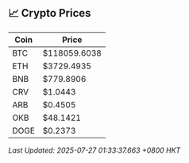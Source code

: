 ## 📈 Crypto Prices

| Coin | Price |
| ---- | ----- |
| BTC | $118059.6038 |
| ETH | $3729.4935 |
| BNB | $779.8906 |
| CRV | $1.0443 |
| ARB | $0.4505 |
| OKB | $48.1421 |
| DOGE | $0.2373 |

_Last Updated: 2025-07-27 01:33:37.663 +0800 HKT_